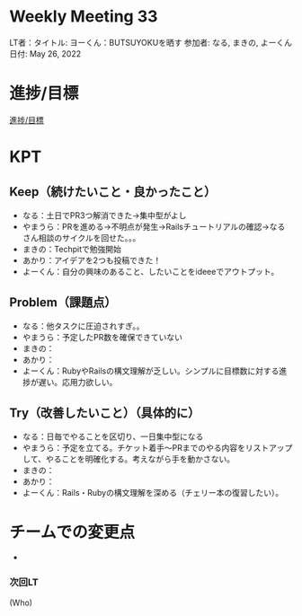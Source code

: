 # Weekly Meeting 33

LT者：タイトル: ヨーくん：BUTSUYOKUを晒す
参加者: なる, まきの, よーくん
日付: May 26, 2022

# 進捗/目標

[進捗/目標](Weekly%20Meeting%2033%20e33b110f3c654bd5a20c22d2f63acac4/%E9%80%B2%E6%8D%97%20%E7%9B%AE%E6%A8%99%20d55f0d6b34ea4d929d44770b866c670a.csv)

# KPT

## Keep（続けたいこと・良かったこと）

- なる：土日でPR3つ解消できた→集中型がよし
- やまうら：PRを進める→不明点が発生→Railsチュートリアルの確認→なるさん相談のサイクルを回せた。。。
- まきの：Techpitで勉強開始
- あかり：アイデアを2つも投稿できた！
- よーくん：自分の興味のあること、したいことをideeeでアウトプット。

## Problem（課題点）

- なる：他タスクに圧迫されすぎ。。
- やまうら：予定したPR数を確保できていない
- まきの：
- あかり：
- よーくん：RubyやRailsの構文理解が乏しい。シンプルに目標数に対する進捗が遅い。応用力欲しい。

## Try（改善したいこと）（具体的に）

- なる：日毎でやることを区切り、一日集中型になる
- やまうら：予定を立てる。チケット着手〜PRまでのやる内容をリストアップして、やることを明確化する。考えながら手を動かさない。
- まきの：
- あかり：
- よーくん：Rails・Rubyの構文理解を深める（チェリー本の復習したい）。

# チームでの変更点

- 

### 次回LT

(Who)
